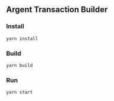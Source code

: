 ## Argent Transaction Builder

### Install
```
yarn install
```

### Build
```
yarn build
```

### Run
```
yarn start
```
